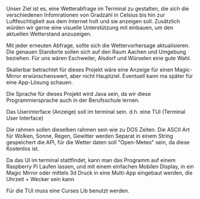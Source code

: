 Unser Ziel ist es, eine Wetterabfrage im Terminal zu gestalten,
die sich die verschiedenen Infomrationen von Gradzahl in Celsius
bis hin zur Luftfeuchtigkeit aus dem Internet holt und sie anzeigen
soll. Zusätzlich würden wir gerne eine visuelle Unterstützung mit
einbauen, um den aktuellen Wetterstand anzuzeigen.

Mit jeder erneuten Abfrage, sollte sich die Wettervorhersage
aktualisieren. Die genauen Standorte sollen sich auf den Raum 
Aachen und Umgebung beziehen. Für uns wären Eschweiler, Alsdorf
und Würselen eine gute Wahl.

Skalierbar betrachtet für dieses Projekt wäre eine Anzeige für
einen Magic-Mirror erwünschenswert, aber nicht Hauptziel.
Eventuell kann ma später für eine App-Lösung schauen.

Die Sprache für dieses Projekt wird Java sein, da wir diese
Programmiersprache auch in der Berufsschule lernen.

Das Userinterface (Anzeige) soll im terminal sein. d.h. eine TUI (Terminal User Interface)

Die rahmen sollen dieselben rahmen sein wie zu DOS Zeiten.
Die ASCII Art für Wolken, Sonne, Regen, Gewitter werden Separat in einem String gespeichert
die API, für die Wetter daten soll "Open-Meteo" sein, da diese Kostenlos ist.

Da das UI im terminal stattfindet, kann man das Programm auf einem Raspberry Pi Laufen lassen,
und mit einem einfachen Mobilen Display, in ein Magic Mirror oder mittels 3d Druck
in eine Multi-App eingebaut werden, die Uhrzeit + Wecker sein kann

Für die TUI muss eine Curses Lib benutzt werden.